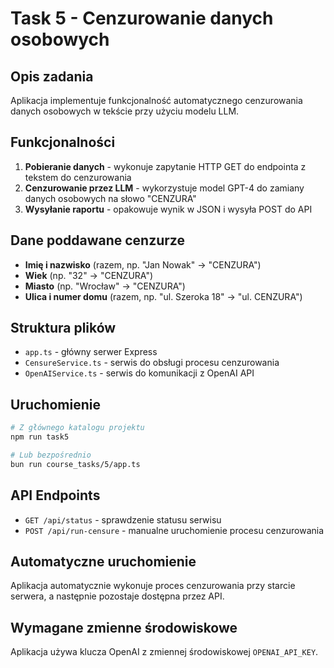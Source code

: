 # Task 5 - Cenzurowanie danych osobowych

## Opis zadania

Aplikacja implementuje funkcjonalność automatycznego cenzurowania danych osobowych w tekście przy użyciu modelu LLM.

## Funkcjonalności

1. **Pobieranie danych** - wykonuje zapytanie HTTP GET do endpointa z tekstem do cenzurowania
2. **Cenzurowanie przez LLM** - wykorzystuje model GPT-4 do zamiany danych osobowych na słowo "CENZURA"
3. **Wysyłanie raportu** - opakowuje wynik w JSON i wysyła POST do API

## Dane poddawane cenzurze

- **Imię i nazwisko** (razem, np. "Jan Nowak" → "CENZURA")
- **Wiek** (np. "32" → "CENZURA")
- **Miasto** (np. "Wrocław" → "CENZURA")
- **Ulica i numer domu** (razem, np. "ul. Szeroka 18" → "ul. CENZURA")

## Struktura plików

- `app.ts` - główny serwer Express
- `CensureService.ts` - serwis do obsługi procesu cenzurowania
- `OpenAIService.ts` - serwis do komunikacji z OpenAI API

## Uruchomienie

```bash
# Z głównego katalogu projektu
npm run task5

# Lub bezpośrednio
bun run course_tasks/5/app.ts
```

## API Endpoints

- `GET /api/status` - sprawdzenie statusu serwisu
- `POST /api/run-censure` - manualne uruchomienie procesu cenzurowania

## Automatyczne uruchomienie

Aplikacja automatycznie wykonuje proces cenzurowania przy starcie serwera, a następnie pozostaje dostępna przez API.

## Wymagane zmienne środowiskowe

Aplikacja używa klucza OpenAI z zmiennej środowiskowej `OPENAI_API_KEY`. 